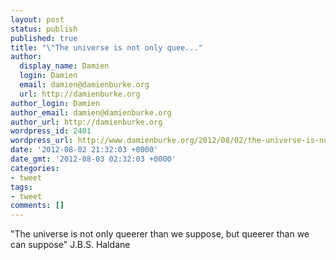 ```yaml
---
layout: post
status: publish
published: true
title: "\"The universe is not only quee..."
author:
  display_name: Damien
  login: Damien
  email: damien@damienburke.org
  url: http://damienburke.org
author_login: Damien
author_email: damien@damienburke.org
author_url: http://damienburke.org
wordpress_id: 2401
wordpress_url: http://www.damienburke.org/2012/08/02/the-universe-is-not-only-quee/
date: '2012-08-02 21:32:03 +0000'
date_gmt: '2012-08-03 02:32:03 +0000'
categories:
- tweet
tags:
- tweet
comments: []
---
```

<p>"The universe is not only queerer than we suppose, but queerer than we can suppose" J.B.S. Haldane</p>
